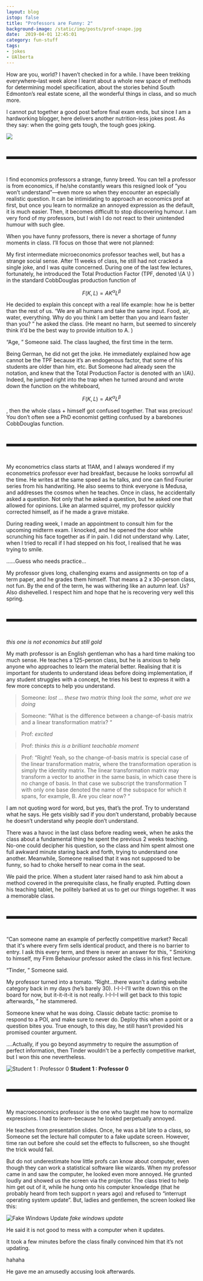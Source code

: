 ```yaml
---
layout: blog
istop: false
title: "Professors are Funny: 2"
background-image: /static/img/posts/prof-snape.jpg
date:  2019-04-01 12:45:01
category: fun-stuff
tags:
- jokes
- UAlberta
---
```


How are you, world? I haven’t checked in for a while. I have been trekking everywhere–last week alone I learnt about a whole 
new space of methods for determining model specification, about the stories behind South Edmonton’s real estate scene, 
all the wonderful things in class, and so much more.

I cannot put together a good post before final exam ends, but since I am a hardworking blogger, here delivers another 
nutrition-less jokes post. As they say: when the going gets tough, the tough goes joking.

 

![](/static/img/posts/prof-snape.jpg)


<br>
<hr style="border-style: dotted;" />
<br>

 

I find economics professors a strange, funny breed. You can tell a professor is from economics, if he/she constantly 
wears this resigned look of “you won’t understand”—even more so when they encounter an especially realistic question. It
 can be intimidating to approach an economics prof at first, but once you learn to normalize an annoyed expression as the 
 default, it is much easier. Then, it becomes difficult to stop discovering humour. I am very fond of my professors, but 
 I wish I do not react to their unintended humour with such glee.

When you have funny professors, there is never a shortage of funny moments in class. I’ll focus on those that were not 
planned:

 

My first intermediate microeconomics professor teaches well, but has a strange social sense. After 11 weeks of class, 
he still had not cracked a single joke, and I was quite concerned. During one of the last few lectures, fortunately, he 
introduced the Total Production Factor (TPF, denoted \\(A \\) ) in the standard CobbDouglas production function of

$$F(K, L) = AK^\alpha L^\beta$$

He decided to explain this concept with a real life example: how he is better than the rest of us. “We are all humans and 
take the same input. Food, air, water, everything. Why do you think I am better than you and learn faster than you? ” he 
asked the class. (He meant no harm, but seemed to sincerely think it’d be the best way to provide intuition to A. )

“Age, ” Someone said. The class laughed, the first time in the term.

Being German, he did not get the joke. He immediately explained how age cannot be the TPF because it’s an endogenous 
factor, that some of his students are older than him, etc. But Someone had already seen the notation, and knew that the 
Total Production Factor is denoted with an \\(A\\). Indeed, he jumped right into the trap when he turned around and wrote 
down the function on the whiteboard,

$$F(K, L) = AK^\alpha L^\beta$$

, then the whole class + himself got confused together. That was precious! You don’t often see a PhD economist getting 
confused by a barebones CobbDouglas function.

 

<br>
<hr style="border-style: dotted;" />
<br>


 

My econometrics class starts at 11AM, and I always wondered if my econometrics professor ever had breakfast, because he 
looks sorrowful all the time. He writes at the same speed as he talks, and one can find Fourier series from his 
handwriting. He also seems to think everyone is Medusa, and addresses the cosmos when he teaches. Once in class, he 
accidentally asked a question. Not only that he asked a question, but he asked one that allowed for opinions. Like an 
alarmed squirrel, my professor quickly corrected himself, as if he made a grave mistake. 

During reading week, I made an appointment to consult him for the upcoming midterm exam. I knocked, and he opened the 
door while scrunching his face together as if in pain. I did not understand why. Later, when I tried to recall if I had 
stepped on his foot, I realised that he was trying to smile.

……Guess who needs practice…

My professor gives long, challenging exams and assignments on top of a term paper, and he grades them himself. That means a 2 x 30-person class, not fun. By the end of the term, he was withering like an autumn leaf. Us? Also dishevelled. I respect him and hope that he is recovering very well this spring.

 

<br>
<hr style="border-style: dotted;" />
<br>



_this one is not economics but still gold_

My math professor is an English gentleman who has a hard time making too much sense. He teaches a 125-person class, but he is anxious to help anyone who approaches to learn the material better. Realising that it is important for students to understand ideas before doing implementation, if any student struggles with a concept, he tries his best to express it with a few more concepts to help you understand.

>Someone: *lost*   ...   *these two matrix thing look the same, what are we doing*

>Someone: “What is the difference between a change-of-basis matrix and a linear transformation matrix? “

>Prof: *excited*

>Prof: *thinks this is a brilliant teachable moment*

>Prof: “Right! Yeah, so the change-of-basis matrix is special case of the linear transformation matrix, where the transformation operation is simply the identity matrix. The linear transformation matrix may transform a vector to another in the same basis, in which case there is no change of basis. In that case we subscript the transformation T with only one base denoted the name of the subspace for which it spans, for example, B. Are you clear now? “

I am not quoting word for word, but yes, that’s the prof. Try to understand what he says. He gets visibly sad if you don’t understand, probably because he doesn’t understand why people don’t understand.

There was a havoc in the last class before reading week, when he asks the class about a fundamental thing he spent the previous 2 weeks teaching. No-one could decipher his question, so the class and him spent almost one full awkward minute staring back and forth, trying to understand one another. Meanwhile, Someone realised that it was not supposed to be funny, so had to choke herself to near coma in the seat.

We paid the price. When a student later raised hand to ask him about a method covered in the prerequisite class, he finally erupted. Putting down his teaching tablet, he politely barked at us to get our things together. It was a memorable class.

 

<br>
<hr style="border-style: dotted;" />
<br>


“Can someone name an example of perfectly competitive market? Recall that it's where every firm sells identical product, and there is no barrier to entry. I ask this every term, and there is never an answer for this, ” Smirking to himself, my Firm Behaviour professor asked the class in his first lecture.

“Tinder, ” Someone said.

My professor turned into a tomato. “Right…there wasn’t a dating website category back in my days (he’s barely 30). I-I-I-I’ll write down this on the board for now, but it-it-it-it is not really. I-I-I-I will get back to this topic afterwards, ” he stammered.

Someone knew what he was doing. Classic debate tactic: promise to respond to a POI, and make sure to never do. Deploy this when a point or a question bites you. True enough, to this day, he still hasn’t provided his promised counter argument. 

....Actually, if you go beyond asymmetry to require the assumption of perfect information, then Tinder wouldn't be a perfectly competitive market, but I won this one nevertheless. 


![Student 1 : Professor 0](/static/img/posts/prof-joke-1.jpg)
**Student 1 : Professor 0**


 

<br>
<hr style="border-style: dotted;" />
<br>


 

My macroeconomics professor is the one who taught me how to normalize expressions. I had to learn–because he looked perpetually annoyed.

He teaches from presentation slides. Once, he was a bit late to a class, so Someone set the lecture hall computer to a fake update screen. However, time ran out before she could set the effects to fullscreen, so she thought the trick would fail.

But do not underestimate how little profs can know about computer, even though they can work a statistical software like wizards. When my professor came in and saw the computer, he looked even more annoyed. He grunted loudly and showed us the screen via the projector. The class tried to help him get out of it, while he hung onto his computer knowledge (that he probably heard from tech support n years ago) and refused to “interrupt operating system update”. But, ladies and gentlemen, the screen looked like this:

 
![Fake Windows Update](/static/img/posts/prof-joke-2.png)
*fake windows update*

 

He said it is not good to mess with a computer when it updates.

 

It took a few minutes before the class finally convinced him that it’s not updating.

 

hahaha

 

He gave me an amusedly accusing look afterwards.

